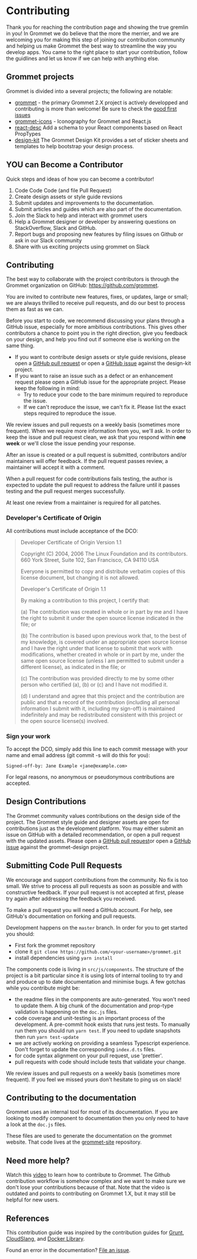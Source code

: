 # Contributing

Thank you for reaching the contribution page and showing the true gremlin in you!
In Grommet we do believe that the more the merrier, and we are welcoming you for making this step of joining our contribution community and helping us make Grommet the best way to streamline the way you develop apps.
You came to the right place to start your contribution, follow the guidlines and let us know if we can help with anything else.

## Grommet projects

Grommet is divided into a several projects; the following are notable:

- [grommet](https://github.com/grommet/grommet) - the primary
  Grommet 2.X project is actively developped and contributing is more than welcome! Be sure to check the [good first issues](https://github.com/grommet/grommet/issues?q=is%3Aissue+is%3Aopen+label%3A%22good+first+issue%22)
- [grommet-icons](https://github.com/grommet/grommet-icons) -
  Iconography for Grommet and React.js
- [react-desc](https://github.com/grommet/react-desc)
  Add a schema to your React components based on React PropTypes
- [design-kit](https://github.com/grommet/design-kit)
  The Grommet Design Kit provides a set of sticker sheets and templates to help bootstrap your design process.

## YOU can Become a Contributor

Quick steps and ideas of how you can become a contributor!

1.  Code Code Code (and file Pull Request)
2.  Create design assets or style guide revsions
3.  Submit updates and improvements to the documentation.
4.  Submit articles and guides which are also part of the documentation.
5.  Join the Slack to help and interact with grommet users
6.  Help a Grommet designer or developer by answering questions on
    StackOverflow, Slack and GitHub.
7.  Report bugs and proposing new features by filing issues on Github or ask in our Slack community
8.  Share with us exciting projects using grommet on Slack

## Contributing

The best way to collaborate with the project contributors is through the Grommet
organization on GitHub: <https://github.com/grommet>.

You are invited to contribute new features, fixes, or updates, large or small; we
are always thrilled to receive pull requests, and do our best to process them as
fast as we can.

Before you start to code, we recommend discussing your plans through a GitHub
issue, especially for more ambitious contributions. This gives other contributors
a chance to point you in the right direction, give you feedback on your design,
and help you find out if someone else is working on the same thing.

- If you want to contribute design assets or style guide revisions,
  please open a [GitHub pull
  request](https://github.com/grommet/design-kit/pulls) or open a
  [GitHub issue](https://github.com/grommet/design-kit/issues) against the
  design-kit project.
- If you want to raise an issue such as a defect or an enhancement
  request please open a GitHub issue for the appropriate project. Please
  keep the following in mind:
  - Try to reduce your code to the bare minimum required to
    reproduce the issue.
  - If we can't reproduce the issue, we can't fix it. Please list
    the exact steps required to reproduce the issue.

We review issues and pull requests on a weekly basis (sometimes more frequent).
When we require more information from you, we'll ask. In order to keep the
issue and pull request clean, we ask that you respond within **one week** or we'll
close the issue pending your response.

After an issue is created or a pull request is submitted, contributors and/or
maintainers will offer feedback. If the pull request passes review, a maintainer
will accept it with a comment.

When a pull request for code contributions fails testing, the author is
expected to update the pull request to address the failure until it
passes testing and the pull request merges successfully.

At least one review from a maintainer is required for all patches.

### Developer's Certificate of Origin

All contributions must include acceptance of the DCO:

> Developer Certificate of Origin Version 1.1
>
> Copyright (C) 2004, 2006 The Linux Foundation and its contributors. 660
> York Street, Suite 102, San Francisco, CA 94110 USA
>
> Everyone is permitted to copy and distribute verbatim copies of this
> license document, but changing it is not allowed.
>
> Developer's Certificate of Origin 1.1
>
> By making a contribution to this project, I certify that:
>
> \(a) The contribution was created in whole or in part by me and I have
> the right to submit it under the open source license indicated in the
> file; or
>
> \(b) The contribution is based upon previous work that, to the best of my
> knowledge, is covered under an appropriate open source license and I
> have the right under that license to submit that work with
> modifications, whether created in whole or in part by me, under the same
> open source license (unless I am permitted to submit under a different
> license), as indicated in the file; or
>
> \(c) The contribution was provided directly to me by some other person
> who certified (a), (b) or (c) and I have not modified it.
>
> \(d) I understand and agree that this project and the contribution are
> public and that a record of the contribution (including all personal
> information I submit with it, including my sign-off) is maintained
> indefinitely and may be redistributed consistent with this project or
> the open source license(s) involved.

### Sign your work

To accept the DCO, simply add this line to each commit message with your
name and email address (git commit -s will do this for you):

    Signed-off-by: Jane Example <jane@example.com>

For legal reasons, no anonymous or pseudonymous contributions are
accepted.

## Design Contributions

The Grommet community values contributions on the design side of the
project. The Grommet style guide and designer assets are open for
contributions just as the development platform. You may either submit an
issue on GitHub with a detailed recommendation, or open a pull request
with the updated assets.
Please open a [GitHub pull request](https://github.com/grommet/grommet-design/pulls)or open a [GitHub issue](https://github.com/grommet/grommet-design/issues) against the grommet-design project.

## Submitting Code Pull Requests

We encourage and support contributions from the community. No fix is too
small. We strive to process all pull requests as soon as possible and
with constructive feedback. If your pull request is not accepted at
first, please try again after addressing the feedback you received.

To make a pull request you will need a GitHub account. For help, see
GitHub's documentation on forking and pull requests.

Development happens on the `master` branch. In order for you to get
started you should:

- First fork the grommet repository
- clone it `git clone https://github.com/<your-username>/grommet.git`
- install dependencies using `yarn install`

The components code is living in `src/js/components`. The structure of the
project is a bit particular since it is using lots of internal tooling to try and
and produce up to date documentation and minimise bugs. A few gotchas while you
contribute might be:

- the readme files in the components are auto-generated. You won't need to update
  them. A big chunk of the documentation and prop-type validation is happening on the `doc.js` files.
- code coverage and unit-testing is an important process of the development. A
  pre-commit hook exists that runs jest tests. To manually run them you should run
  `yarn test`. If you need to update snapshots then run `yarn test-update`
- we are actively working on providing a seamless Typescript experience.
  Don't forget to update the corresponding `index.d.ts` files.
- for code syntax alignment on your pull request, use 'prettier'.
- pull requests with code should include tests that validate your change.

We review issues and pull requests on a weekly basis (sometimes more frequent). If you feel we missed yours don't hesitate to ping us on slack!

## Contributing to the documentation

Grommet uses an internal tool for most of its documentation. If you are looking
to modify component to documentation then you only need to have a look at the
`doc.js` files.

These files are used to generate the documentation on the grommet website. That
code lives at the [grommet-site](https://github.com/grommet/grommet-site) repository.

## Need more help?

Watch this [video](https://vimeo.com/129681048) to learn how to contribute to Grommet. The Github
contribution workflow is somehow complex and we want to make sure we
don't lose your contributions because of that.
Note that the video is outdated and points to contributing on Grommet 1.X, but it may still be helpful for new users.

## References

This contribution guide was inspired by the contribution guides for
[Grunt](http://gruntjs.com/contributing),
[CloudSlang](http://www.cloudslang.io/#/docs#contributing-code), and
[Docker Library](https://github.com/docker-library/docs/tree/master/node).

Found an error in the documentation? [File an
issue](https://github.com/grommet/grommet-docs/issues).
